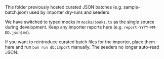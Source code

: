 This folder previously hosted curated JSON batches (e.g. sample-batch.json) used by importer dry-runs and seeders.

We have switched to typed mocks in `mocks/books.ts` as the single source during development. Keep any importer reports here (e.g. `report-YYYY-MM-DD.json|md`).

If you want to reintroduce curated batch files for the importer, place them here and run `bun run db:import` manually. The seeders no longer auto-read JSON.

